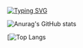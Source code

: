 [![Typing SVG](https://readme-typing-svg.herokuapp.com?font=jetbrains+mono&size=23&color=BB9AF7&background=414868&width=495&lines=Adri%C3%A0+Juanola+-%3E+Devops+Engineer+%3C3)](https://git.io/typing-svg)

![Anurag's GitHub stats](https://github-readme-stats.vercel.app/api?username=killersalt&show_icons=true&theme=tokyonight&count_private=true&hide=stars)

[![Top Langs](https://github-readme-stats.vercel.app/api/top-langs/?username=killersalt&theme=tokyonight)
